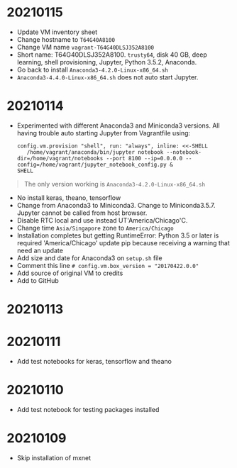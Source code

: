 
# 20210115
* Update VM inventory sheet
* Change hostname to `T64G40A8100`
* Change VM name `vagrant-T64G40DLSJ352A8100`
* Short name: T64G40DLSJ352A8100. `trusty64`, disk 40 GB, deep learning, shell provisioning, Jupyter, Python 3.5.2, Anaconda.
* Go back to install `Anaconda3-4.2.0-Linux-x86_64.sh`
* `Anaconda3-4.4.0-Linux-x86_64.sh`  does not auto start Jupyter.
# 20210114
* Experimented with different Anaconda3 and Miniconda3 versions. All having trouble auto starting Jupyter from Vagrantfile using:
    ```
    config.vm.provision "shell", run: "always", inline: <<-SHELL
       /home/vagrant/anaconda/bin/jupyter notebook --notebook-dir=/home/vagrant/notebooks --port 8100 --ip=0.0.0.0 --config=/home/vagrant/jupyter_notebook_config.py &
    SHELL
    ```
> The only version working is `Anaconda3-4.2.0-Linux-x86_64.sh`
* No install keras, theano, tensorflow
* Change from Anaconda3 to Miniconda3. Change to Miniconda3.5.7. Jupyter cannot be called from host browser.
* Disable RTC local and use instead UT'America/Chicago'C.
* Change time `Asia/Singapore` zone to `America/Chicago`
* Installation completes but getting RuntimeError: Python 3.5 or later is required
'America/Chicago' update pip because receiving a warning that need an update
* Add size and date for Anaconda3 on `setup.sh` file
* Comment this line `# config.vm.box_version = "20170422.0.0"`
* Add source of original VM to credits
* Add to GitHub

# 20210113

# 20210111
* Add test notebooks for keras, tensorflow and theano

# 20210110
* Add test notebook for testing packages installed

# 20210109
* Skip installation of mxnet

